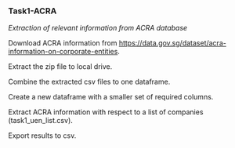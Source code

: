 ### Task1-ACRA
_Extraction of relevant information from ACRA database_

Download ACRA information from https://data.gov.sg/dataset/acra-information-on-corporate-entities.

Extract the zip file to local drive.

Combine the extracted csv files to one dataframe.

Create a new dataframe with a smaller set of required columns.

Extract ACRA information with respect to a list of companies (task1_uen_list.csv).

Export results to csv.

